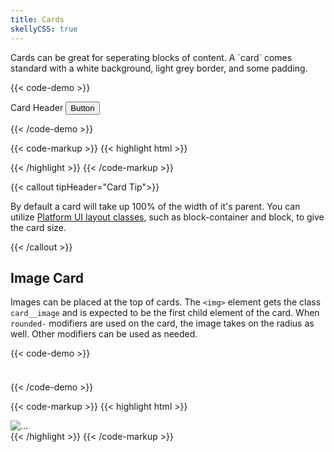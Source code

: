 ```yaml
---
title: Cards
skellyCSS: true
---
```

<section class="mb-4">
Cards can be great for seperating blocks of content. A `card` comes standard with a white background, light grey border, and
some padding.

{{< code-demo >}}
<div class="block-container">
  <div class="block laptop-up-3">
    <div class="card">
      <div class="card__header">
        Card Header
        <button class="button">Button</button>
      </div>
      <div class="card__content">
        <p class="skeleton" data-lines="4"></p>
      </div>
    </div>
  </div>
</div>
{{< /code-demo >}}

{{< code-markup >}}
{{< highlight html >}}
<div class="card">
    <div class="card__header">
      <!-- Header goes here! -->
    </div>
    <div class="card__content">
        <!-- Content goes here! -->
    </div>
</div>
{{< /highlight >}} 
{{< /code-markup >}}

{{< callout tipHeader="Card Tip">}} 
  <p>By default a card will take up 100% of the width of it's parent. You can utilize <a class="text--navy text-underline--hover" href="../../layout/layout">Platform UI layout classes</a>, such as block-container and block, to give the card size.</p>
{{< /callout >}}
</section>


<section>

## Image Card

Images can be placed at the top of cards. The `<img>` element gets the class `card__image` and is expected to be the first child element of the card.
When `rounded-` modifiers are used on the card, the image takes on the radius as well. Other modifiers can be used as needed.

{{< code-demo >}}
<div class="block-container">
  <div class="block laptop-up-3">
        <div class="card">
            <div class="card__image">
                <img class="skeleton-image skeleton-image--full skeleton-image--landscape" />
            </div>
            <div class="card__content">
                <h3 class="skeleton skeleton--md"></h3>
                <p class="skeleton" data-lines="4"></p>
            </div>
        </div>
    </div>
</div>
{{< /code-demo >}}

{{< code-markup >}}
{{< highlight html >}}
<div class="card">
    <img class="card__image" src="..." alt="..." />
    <div class="card__content">
        <!-- Content goes here! -->
    </div>
</div>
{{< /highlight >}} 
{{< /code-markup >}}
</section>
